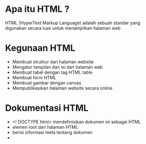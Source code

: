 # Apa itu HTML ?
HTML (HyperText Markup Language) adalah sebuah standar yang digunakan secara luas untuk menampilkan halaman web

# Kegunaan HTML 
- Membuat struktur dari halaman website
- Mengatur tampilan dan isi dari halaman web 
- Membuat tabel dengan tag HTML table
- Membuat form HTML
- Membuat gambar dengan canvas
- Mempublikasikan halaman website secara online

# Dokumentasi HTML 
- <! DOCTYPE html> mendefinisikan dokumen ini sebagai HTML 
- <html> elemen root dari halaman HTML
- <head> berisi informasi meta tentang dokumen  
- <title> menentukan judul untuk dokumen 
- <body> berisi konten halaman yang terlihat
